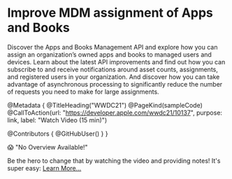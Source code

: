 # Improve MDM assignment of Apps and Books

Discover the Apps and Books Management API and explore how you can assign an organization’s owned apps and books to managed users and devices. Learn about the latest API improvements and find out how you can subscribe to and receive notifications around asset counts, assignments, and registered users in your organization. And discover how you can take advantage of asynchronous processing to significantly reduce the number of requests you need to make for large assignments.

@Metadata {
   @TitleHeading("WWDC21")
   @PageKind(sampleCode)
   @CallToAction(url: "https://developer.apple.com/wwdc21/10137", purpose: link, label: "Watch Video (15 min)")

   @Contributors {
      @GitHubUser(<replace this with your GitHub handle>)
   }
}

😱 "No Overview Available!"

Be the hero to change that by watching the video and providing notes! It's super easy:
 [Learn More…](https://wwdcnotes.github.io/WWDCNotes/documentation/wwdcnotes/contributing)
